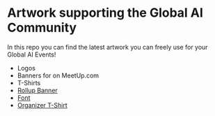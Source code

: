 # Artwork supporting the Global AI Community

In this repo you can find the latest artwork you can freely use for your Global AI Events!

- Logos
- Banners for on MeetUp.com
- T-Shirts
- [Rollup Banner](https://globalaibootcamp.blob.core.windows.net/artwork/ainight_rollup-banner.psd)
- [Font](https://globalaibootcamp.blob.core.windows.net/artwork/font_quicksand.zip)
- [Organizer T-Shirt](https://globalaibootcamp.blob.core.windows.net/artwork/t-shirt.eps)
